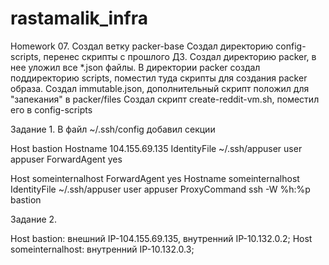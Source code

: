 # rastamalik_infra

Homework 07.
Создал ветку packer-base
Создал директорию config-scripts, перенес скрипты с прошлого ДЗ.
Создал директорию packer, в нее уложил все *.json файлы.
В директории packer создал поддиректорию scripts, поместил туда скрипты для создания packer образа.
Создал immutable.json, дополнительный скрипт положил для "запекания" в packer/files
Создал скрипт create-reddit-vm.sh, поместил его в config-scripts

Задание 1.
В файл ~/.ssh/config добавил секции


Host bastion
Hostname 104.155.69.135 
IdentityFile ~/.ssh/appuser
user appuser
ForwardAgent yes


Host someinternalhost
ForwardAgent yes
Hostname someinternalhost
IdentityFile ~/.ssh/appuser
user appuser
ProxyCommand ssh -W %h:%p bastion

Задание 2.

Host bastion:  внешний IP-104.155.69.135, внутренний IP-10.132.0.2;
Host someinternalhost: внутренний IP-10.132.0.3;

